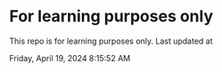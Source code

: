 # For learning purposes only
This repo is for learning purposes only.
Last updated at

Friday, April 19, 2024 8:15:52 AM

